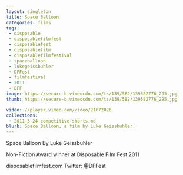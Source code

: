 ```yaml
---
layout: singleton
title: Space Balloon
categories: films
tags:
 - disposable
 - disposablefilmfest
 - disposablefest
 - disposablefilm
 - disposablefilmfestival
 - spaceballoon
 - lukegeissbuhler
 - DFFest
 - filmfestival
 - 2011
 - DFF
image: https://secure-b.vimeocdn.com/ts/139/582/139582776_295.jpg
thumb: https://secure-b.vimeocdn.com/ts/139/582/139582776_295.jpg

video: //player.vimeo.com/video/21672026
collections:
 - 2011-3-24-competitive-shorts.md
blurb: Space Balloon, a film by Luke Geissbuhler.
---
```


Space Balloon
By Luke Geissbuhler

Non-Fiction Award winner at Disposable Film Fest 2011

disposablefilmfest.com
Twitter: @DFFest